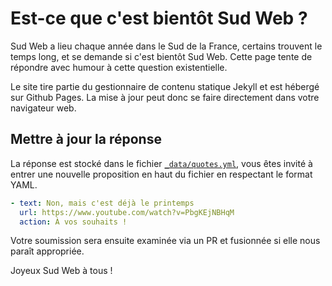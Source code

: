 # Est-ce que c'est bientôt Sud Web ?

Sud Web a lieu chaque année dans le Sud de la France, certains trouvent le temps long, et se demande si c'est bientôt Sud Web. Cette page tente de répondre avec humour à cette question existentielle.

Le site tire partie du gestionnaire de contenu statique Jekyll et est hébergé sur Github Pages. La mise à jour peut donc se faire directement dans votre navigateur web.

## Mettre à jour la réponse

La réponse est stocké dans le fichier [`_data/quotes.yml`](_data/quotes.yml), vous êtes invité à entrer une nouvelle proposition en haut du fichier en respectant le format YAML.

```yaml
- text: Non, mais c'est déjà le printemps
  url: https://www.youtube.com/watch?v=PbgKEjNBHqM
  action: À vos souhaits !
```

Votre soumission sera ensuite examinée via un PR et fusionnée si elle nous paraît appropriée.

Joyeux Sud Web à tous !
